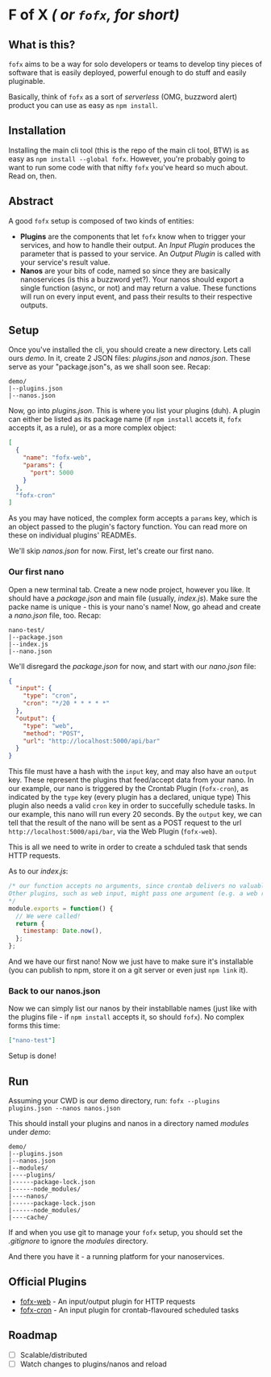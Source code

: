 # **F of X** _( or `fofx`, for short)_

## What is this?

`fofx` aims to be a way for solo developers or teams to develop tiny pieces of software that is easily deployed, powerful enough to do stuff and easily pluginable.

Basically, think of `fofx` as a sort of _serverless_ (OMG, buzzword alert) product you can use as easy as `npm install`.

## Installation

Installing the main cli tool (this is the repo of the main cli tool, BTW) is as easy as `npm install --global fofx`. However, you're probably going to want to run some code with that nifty `fofx` you've heard so much about. Read on, then.

## Abstract

A good `fofx` setup is composed of two kinds of entities:

- **Plugins** are the components that let `fofx` know when to trigger your services, and how to handle their output. An _Input Plugin_ produces the parameter that is passed to your service. An _Output Plugin_ is called with your service's result value.
- **Nanos** are your bits of code, named so since they are basically nanoservices (is this a buzzword yet?). Your nanos should export a single function (async, or not) and may return a value. These functions will run on every input event, and pass their results to their respective outputs.

## Setup

Once you've installed the cli, you should create a new directory. Lets call ours _demo_.
In it, create 2 JSON files: _plugins.json_ and _nanos.json_. These serve as your "package.json"s, as we shall soon see. Recap:

```
demo/
|--plugins.json
|--nanos.json
```

Now, go into _plugins.json_. This is where you list your plugins (duh). A plugin can either be listed as its package name (if `npm install` accets it, `fofx` accepts it, as a rule), or as a more complex object:

```json
[
  {
    "name": "fofx-web",
    "params": {
      "port": 5000
    }
  },
  "fofx-cron"
]
```

As you may have noticed, the complex form accepts a `params` key, which is an object passed to the plugin's factory function. You can read more on these on individual plugins' READMEs.

We'll skip _nanos.json_ for now. First, let's create our first nano.

### Our first nano

Open a new terminal tab. Create a new node project, however you like. It should have a _package.json_ and main file (usually, _index.js_). Make sure the packe name is unique - this is your nano's name! Now, go ahead and create a _nano.json_ file, too. Recap:

```
nano-test/
|--package.json
|--index.js
|--nano.json
```

We'll disregard the _package.json_ for now, and start with our _nano.json_ file:

```json
{
  "input": {
    "type": "cron",
    "cron": "*/20 * * * * *"
  },
  "output": {
    "type": "web",
    "method": "POST",
    "url": "http://localhost:5000/api/bar"
  }
}
```

This file must have a hash with the `input` key, and may also have an `output` key. These represent the plugins that feed/accept data from your nano. In our example, our nano is triggered by the Crontab Plugin (`fofx-cron`), as indicated by the `type` key (every plugin has a declared, unique type) This plugin also needs a valid `cron` key in order to succefully schedule tasks. In our example, this nano will run every 20 seconds.
By the `output` key, we can tell that the result of the nano will be sent as a POST request to the url `http://localhost:5000/api/bar`, via the Web Plugin (`fofx-web`).

This is all we need to write in order to create a schduled task that sends HTTP requests.

As to our _index.js_:

```js
/* our function accepts no arguments, since crontab delivers no valuable info.
Other plugins, such as web input, might pass one argument (e.g. a web request object).
*/
module.exports = function() {
  // We were called!
  return {
    timestamp: Date.now(),
  };
};
```

And we have our first nano! Now we just have to make sure it's installable (you can publish to npm, store it on a git server or even just `npm link` it).

### Back to our nanos.json

Now we can simply list our nanos by their instabllable names (just like with the plugins file - if `npm install` accepts it, so should `fofx`). No complex forms this time:

```json
["nano-test"]
```

Setup is done!

## Run

Assuming your CWD is our demo directory, run:
`fofx --plugins plugins.json --nanos nanos.json`

This should install your plugins and nanos in a directory named _modules_ under _demo_:

```
demo/
|--plugins.json
|--nanos.json
|--modules/
|----plugins/
|------package-lock.json
|------node_modules/
|----nanos/
|------package-lock.json
|------node_modules/
|----cache/
```

If and when you use git to manage your `fofx` setup, you should set the _.gitignore_ to ignore the _modules_ directory.

And there you have it - a running platform for your nanoservices.

## Official Plugins

- [fofx-web](https://github.com/functzia/fofx-web) - An input/output plugin for HTTP requests
- [fofx-cron](https://github.com/functzia/fofx-cron) - An input plugin for crontab-flavoured scheduled tasks

## Roadmap

- [ ] Scalable/distributed
- [ ] Watch changes to plugins/nanos and reload
